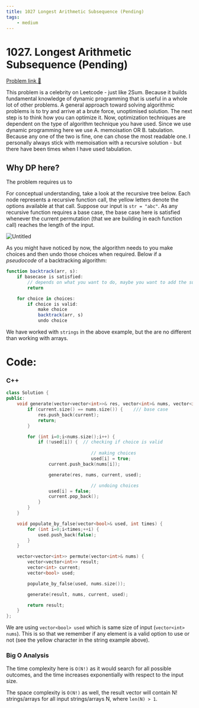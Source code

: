 ```yaml
---
title: 1027 Longest Arithmetic Subsequence (Pending)
tags:
    - medium
---
```



# 1027. Longest Arithmetic Subsequence (Pending)

[Problem link 🔗](https://leetcode.com/problems/longest-arithmetic-subsequence/description/) 

This problem is a celebrity on Leetcode - just like 2Sum. Because it builds fundamental knowledge of dynamic programming that is useful in a whole lot of other problems. A general approach toward solving algorithmic problems is to try and arrive at a brute force, unoptimised solution. The next step is to think how you can optimize it. Now, optimization techniques are dependent on the type of algorithm technique you have used. Since we use dynamic programming here we use A. memoisation OR B. tabulation. Because any one of the two is fine, one can chose the most readable one. I personally always stick with memoisation with a recursive solution - but there have been times when I have used tabulation.

## Why DP here?

The problem requires us to 

For conceptual understanding, take a look at the recursive tree below. Each node represents a recursive function call, the yellow letters denote the options available at that call. Suppose our input is `str = "abc"`. As any recursive function requires a base case, the base case here is satisfied whenever the current permutation (that we are building in each function call) reaches the length of the input.

![Untitled](46%20Permutations%2023e1aed1243f489f9c076da2671361b7/Untitled.png)

As you might have noticed by now, the algorithm needs to you make choices and then undo those choices when required. Below if a *pseudocode* of a backtracking algorithm:

 

```jsx
function backtrack(arr, s):
	if basecase is satisfied:
		// depends on what you want to do, maybe you want to add the subresult to the result
		return

	for choice in choices:
		if choice is valid:
			make choice
			backtrack(arr, s)		
			undo choice
```

We have worked with `strings` in the above example, but the are no different than working with arrays.

# Code:

### C++

```cpp
class Solution {
public:
    void generate(vector<vector<int>>& res, vector<int>& nums, vector<int>& current, vector<bool>& used) {
        if (current.size() == nums.size()) {    /// base case
            res.push_back(current);
            return;
        }

        for (int i=0;i<nums.size();i++) {
            if (!used[i]) {  // checking if choice is valid
                
								// making choices
								used[i] = true;
                current.push_back(nums[i]);

                generate(res, nums, current, used);

								// undoing choices
                used[i] = false;
                current.pop_back();
            }
        }
    }

    void populate_by_false(vector<bool>& used, int times) {
        for (int i=0;i<times;++i) {
            used.push_back(false);
        }
    }

    vector<vector<int>> permute(vector<int>& nums) {
        vector<vector<int>> result;
        vector<int> current;
        vector<bool> used;

        populate_by_false(used, nums.size());

        generate(result, nums, current, used);

        return result;
    }
};
```

We are using `vector<bool> used` which is same size of input (`vector<int> nums`). This is so that we remember if any element is a valid option to use or not (see the yellow character in the string example above). 

### Big O Analysis

The time complexity here is `O(N!)` as it would search for all possible outcomes, and the time increases exponentially with respect to the input size.

The space complexity is `O(N!)` as well, the result vector will contain N! strings/arrays for all input strings/arrays N, where `len(N) > 1`.